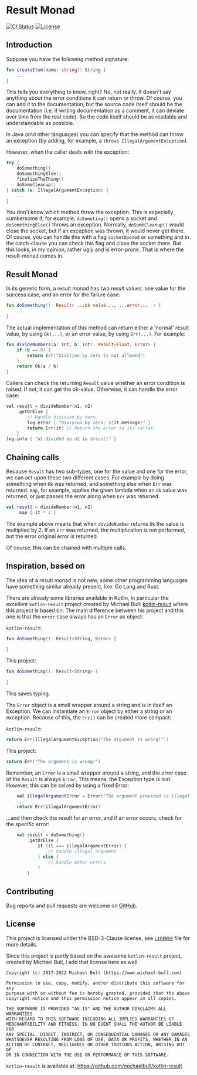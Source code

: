 # Result Monad

[![CI Status](https://github.com/erwin-kok/result-monad/workflows/ci/badge.svg)](https://github.com/erwin-kok/result-monad/actions?query=workflow%3Aci)
[![License](https://img.shields.io/github/license/erwin-kok/result-monad.svg)](https://github.com/erwin-kok/result-monad/blob/master/LICENSE)

## Introduction

Suppose you have the following method signature:

```kotlin
fun createItem(name: string): String {
    ...
} 
```

This tells you everything to know, right? No, not really. It doesn't say anything about the error conditions it can 
return or throw. Of course, you can add it to the documentation, but the source code itself should be the documentation 
(i.e. if writing documentation as a comment, it can deviate over time from the real code). So the code itself should 
be as readable and understandable as possible. 

In Java (and other languages) you can specify that the method can throw an exception (by adding, for example, a 
`throws IllegalArgumentException`). 

However, when the caller deals with the exception:

```kotlin
try {
    doSomething()
    doSomethingElse()
    finalizeTheThing()
    doSomeCleanup()
} catch (e: IllegalArgumentException) {
    ...
}
```

You don't know which method threw the exception. This is especially cumbersome if, for example, `doSometing()` opens a 
socket and `doSomethingElse()` throws an exception. Normally, `doSomeCleanup()` would close the socket, but if an 
exception was thrown, it would never get there. Of course, you can handle this with a flag `socketOpened` or something
and in the catch-clause you can check this flag and close the socket there. But this looks, in my opinion, rather ugly 
and is error-prone. That is where the result-monad comes in.

## Result Monad

In its generic form, a result monad has two result values: one value for the success case, and an error for the failure case:

```kotlin
fun doSomething(): Result< ...ok value..., ...error...  > {
    ...
}
```
The actual implementation of this method can return either a 'normal' result value, by using `Ok(...)`, or an error 
value, by using `Err(...)`. For example:

```kotlin
fun divideNumbers(a: Int, b: Int): Result<Float, Error> {
    if (b == 0) {
        return Err("Division by zero is not allowed")
    }
    return Ok(a / b)
}
```

Callers can check the returning `Result` value whether an error condition is raised. If not, it can get the ok-value. 
Otherwise, it can handle the error case:

```kotlin
val result = divideNumber(n1, n2)
    .getOrElse {
        // Handle division by zero
        log.error { "Division by zero: ${it.message}" }
        return Err(it) // Return the error to its caller.
    }
log.info { "n1 divided by n2 is $result" }
```

## Chaining calls

Because `Result` has two sub-types, one for the value and one for the error, we can act upon these two different cases.
For example by doing something when `Ok` was returned, and something else when `Err` was returned. `map`, for example, 
applies the given lambda when an `Ok` value was returned, or just passes the error along when `Err` was returned.

```kotlin
val result = divideNumber(n1, n2)
    .map { it * 2 }
```

The example above means that when `divideNumber` returns `Ok` the value is multiplied by 2. If an `Err` was returned, the
multiplication is not performed, but the error original error is returned.

Of course, this can be chained with multiple calls. 

## Inspiration, based on

The idea of a result monad is not new, some other programming languages have something similar already present, like: Go Lang and Rust.

There are already some libraries available in Kotlin, in particular the excellent `kotlin-result` project created by Michael Bull: [kotlin-result](https://github.com/michaelbull/kotlin-result/) where this project is based on. The main difference between his project and this one is that the `error` case always has an `Error` as object:

`kotlin-result`:
```kotlin
fun doSomething(): Result<String, Error> {
    
}
```

This project:
```kotlin
fun doSomething(): Result<String> {
    
}
```
This saves typing.

The `Error` object is a small wrapper around a string and is in itself an Exception. We can instantiate an `Error` object by either a string or an exception. Because of this, the `Err()` can be created more compact:

`kotlin-result`:
```kotlin
return Err(IllegalArgumentException("The argument is wrong!"))
```

This project:
```kotlin
return Err("The argument is wrong!")
```

Remember, an `Error` is a small wrapper around a string, and the error case of the `Result` is always `Error`. This means, the Exception type is lost. However, this can be solved by using a fixed Error:

```kotlin
    val illegalArgumentError = Error("The argument provided is illegal")
    ...
    return Err(illegalArgumentError)
```

...and then check the result for an error, and if an error occurs, check for the specific error:

```kotlin
    val result = doSomething()
        .getOrElse { 
            if (it === illegalArgumentError) {
                // handle illegal argument
            } else {
                // handle other errors
            }
        }
```


## Contributing

Bug reports and pull requests are welcome on [GitHub](https://github.com/erwin-kok/result-monad).

## License

This project is licensed under the BSD-3-Clause license, see [`LICENSE`](LICENSE) file for more details. 


Since this project is partly based on the awesome `kotlin-result` project, created by Michael Bull, 
I add that license here as well:

```text
Copyright (c) 2017-2022 Michael Bull (https://www.michael-bull.com)

Permission to use, copy, modify, and/or distribute this software for any
purpose with or without fee is hereby granted, provided that the above
copyright notice and this permission notice appear in all copies.

THE SOFTWARE IS PROVIDED "AS IS" AND THE AUTHOR DISCLAIMS ALL WARRANTIES
WITH REGARD TO THIS SOFTWARE INCLUDING ALL IMPLIED WARRANTIES OF
MERCHANTABILITY AND FITNESS. IN NO EVENT SHALL THE AUTHOR BE LIABLE FOR
ANY SPECIAL, DIRECT, INDIRECT, OR CONSEQUENTIAL DAMAGES OR ANY DAMAGES
WHATSOEVER RESULTING FROM LOSS OF USE, DATA OR PROFITS, WHETHER IN AN
ACTION OF CONTRACT, NEGLIGENCE OR OTHER TORTIOUS ACTION, ARISING OUT OF
OR IN CONNECTION WITH THE USE OR PERFORMANCE OF THIS SOFTWARE.
```

`kotlin-result` is available at: https://github.com/michaelbull/kotlin-result
